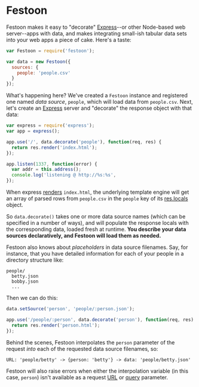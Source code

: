 # Festoon
Festoon makes it easy to "decorate" [Express]--or other Node-based web
server--apps with data, and makes integrating small-ish tabular data sets into
your web apps a piece of cake. Here's a taste:

```js
var Festoon = require('festoon');

var data = new Festoon({
  sources: {
    people: 'people.csv'
  }
});
```

What's happening here? We've created a `Festoon` instance and registered one
named *data source*, `people`, which will load data from `people.csv`. Next,
let's create an [Express] server and "decorate" the response object with that
data:

```js
var express = require('express');
var app = express();

app.use('/', data.decorate('people'), function(req, res) {
  return res.render('index.html');
});

app.listen(1337, function(error) {
  var addr = this.address();
  console.log('listening @ http://%s:%s', 
});
```

When express [renders]() `index.html`, the underlying template engine will get
an array of parsed rows from `people.csv` in the `people` key of its
[res.locals](http://expressjs.com/4x/api.html#res.locals) object.

So `data.decorate()` takes one or more data source names (which can be
specified in a number of ways), and will populate the response locals with the
corresponding data, loaded fresh at runtime. **You describe your data sources
declaratively, and Festoon will load them as needed.**

Festoon also knows about *placeholders* in data source filenames. Say, for
instance, that you have detailed information for each of your people in a
directory structure like:

```
people/
  betty.json
  bobby.json
  ...
```

Then we can do this:

```js
data.setSource('person', 'people/:person.json');

app.use('/people/:person', data.decorate('person'), function(req, res) {
  return res.render('person.html');
});
```

Behind the scenes, Festoon interpolates the `person` parameter of the request
*into* each of the requested data source filenames, so:

```
URL: 'people/betty' -> {person: 'betty'} -> data: 'people/betty.json'
```

Festoon will also raise errors when either the interpolation variable (in
this case, `person`) isn't available as a request
[URL](http://expressjs.com/4x/api.html#req.params) or
[query](http://expressjs.com/4x/api.html#req.query) parameter.

[Express]: http://expressjs.com/
